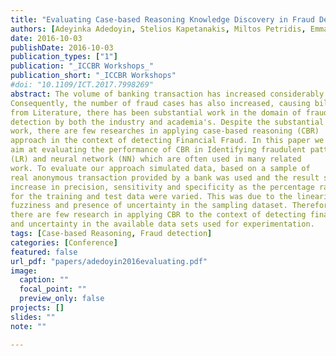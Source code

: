 ```yaml
---
title: "Evaluating Case-based Reasoning Knowledge Discovery in Fraud Detection"
authors: [Adeyinka Adedoyin, Stelios Kapetanakis, Miltos Petridis, Emmanouil Panaousis]
date: 2016-10-03
publishDate: 2016-10-03
publication_types: ["1"]
publication: "_ICCBR Workshops_"
publication_short: "_ICCBR Workshops"
#doi: "10.1109/ICT.2017.7998269"
abstract: The volume of banking transaction has increased considerably in the recent years with advancement in financial transactions payment methods.
Consequently, the number of fraud cases has also increased, causing billion of dollar losses each year worldwide, although
from Literature, there has been substantial work in the domain of fraud
detection by both the industry and academia's. Despite the substantial
work, there are few researches in applying case-based reasoning (CBR)
approach in the context of detecting Financial Fraud. In this paper we
aim at evaluating the performance of CBR in Identifying fraudulent patterns among financial transaction by comparing it with logistic regression
(LR) and neural network (NN) which are often used in many related
work. To evaluate our approach simulated data, based on a sample of
real anonymous transaction provided by a bank was used and the result shows that LR outperformed NN and CBR model, with a steady
increase in precision, sensitivity and specificity as the percentage ratio
for the training and test data were varied. This was due to the linearity,
fuzziness and presence of uncertainty in the sampling dataset. Therefore, we can reach a conclusion that part of the possible reasons why
there are few research in applying CBR to the context of detecting financial fraud patterns may be due to incomplete information, fuzziness
and uncertainty in the available data sets used for experimentation.
tags: [Case-based Reasoning, Fraud detection]
categories: [Conference]
featured: false
url_pdf: "papers/adedoyin2016evaluating.pdf"
image:
  caption: ""
  focal_point: ""
  preview_only: false
projects: []
slides: ""
note: ""

---
```

